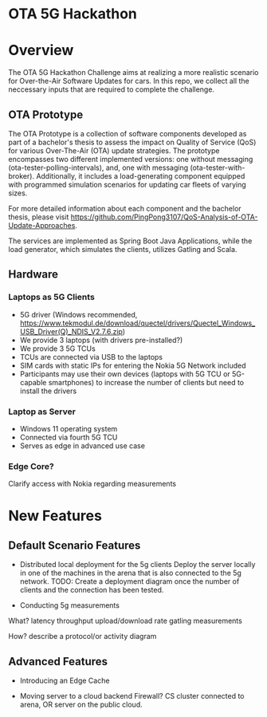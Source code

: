 # OTA 5G Hackathon

# Overview

The OTA 5G Hackathon Challenge aims at realizing a more realistic scenario for Over-the-Air Software Updates for cars. In this repo, we collect all the neccessary inputs that are required to complete the challenge. 


## OTA Prototype 

The OTA Prototype is a collection of software components developed as part of a bachelor's thesis to assess the impact on Quality of Service (QoS) for various Over-The-Air (OTA) update strategies. The prototype encompasses two different implemented versions: one without messaging (ota-tester-polling-intervals), and, one with messaging (ota-tester-with-broker). Additionally, it includes a load-generating component equipped with programmed simulation scenarios for updating car fleets of varying sizes.

For more detailed information about each component and the bachelor thesis, please visit https://github.com/PingPong3107/QoS-Analysis-of-OTA-Update-Approaches.

The services are implemented as Spring Boot Java Applications, while the load generator, which simulates the clients, utilizes Gatling and Scala.

## Hardware

### Laptops as 5G Clients
* 5G driver (Windows recommended, https://www.tekmodul.de/download/quectel/drivers/Quectel_Windows_USB_Driver(Q)_NDIS_V2.7.6.zip)
* We provide 3 laptops (with drivers pre-installed?)
* We provide 3 5G TCUs
* TCUs are connected via USB to the laptops
* SIM cards with static IPs for entering the Nokia 5G Network included
* Participants may use their own devices (laptops with 5G TCU or 5G-capable smartphones) to increase the number of clients but need to install the drivers

### Laptop as Server
* Windows 11 operating system
* Connected via fourth 5G TCU
* Serves as edge in advanced use case

### Edge Core?
Clarify access with Nokia regarding measurements


# New Features

## Default Scenario Features

* Distributed local deployment for the 5g clients
Deploy the server locally in one of the machines in the arena that is also connected to the 5g network. 
TODO: Create a deployment diagram once the number of clients and the connection has been tested. 

* Conducting 5g measurements

What? 
latency
throughput 
upload/download rate
gatling measurements 

How?
describe a protocol/or activity diagram



## Advanced Features

* Introducing an Edge Cache

* Moving server to a cloud backend
Firewall? 
CS cluster connected to arena, OR server on the public cloud.
